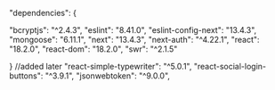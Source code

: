 "dependencies": {

"bcryptjs": "^2.4.3",
"eslint": "8.41.0",
"eslint-config-next": "13.4.3",
"mongoose": "6.11.1",
"next": "13.4.3",
"next-auth": "^4.22.1",
"react": "18.2.0",
"react-dom": "18.2.0",
"swr": "^2.1.5"

}
//added later
"react-simple-typewriter": "^5.0.1",
"react-social-login-buttons": "^3.9.1",
"jsonwebtoken": "^9.0.0",
